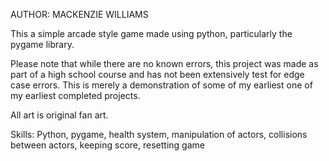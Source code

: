 AUTHOR: MACKENZIE WILLIAMS

This a simple arcade style game made using python, particularly the pygame library.

Please note that while there are no known errors, this project was made as part of a high school course and has not been extensively test for edge case errors.
This is merely a demonstration of some of my earliest one of my earliest completed projects.

All art is original fan art.

Skills: Python, pygame, health system, manipulation of actors, collisions between actors, keeping score, resetting game
